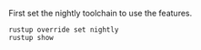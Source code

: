First set the nightly toolchain to use the features.

```
rustup override set nightly
rustup show
```